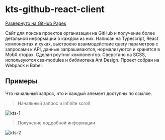 # kts-github-react-client

[Развернуто на GitHub Pages](https://yforage.github.io/kts-github-react-client/#/repos)

Сайт для поиска проектов организации на GitHub и получение более детальной информации о каждом из них.
Написан на Typescript, React компонентах и хуках, выстроено взаимодействие query параметров с запросами к API, данные запрашиваются, нормализуются и хранятся в MobX сторах. Сделан роутинг компонентов.
Сверстано на SCSS, используются css-modules и библиотека Ant Design.
Проект собран на Webpack и Babel.

## Примеры
Что начальный запрос, что и каждый элемент доступны по ссылке.

> Начальный запрос и infinite scroll

![kts-1](https://user-images.githubusercontent.com/48201900/195588729-eb52b2f3-53d2-4658-a2ee-6b2c3d9be57e.gif)

> Получение подробной информации

![kts-2](https://user-images.githubusercontent.com/48201900/195588742-c93b9f55-c3ea-4c92-b604-b3288eb65ffe.gif)
